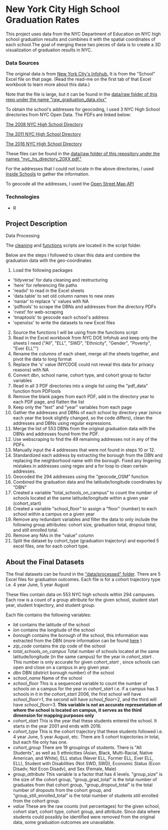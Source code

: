 # New York City High School Graduation Rates
This project uses data from the NYC Department of Education on NYC high school graduation results and combines it with the spatial coordinates of each school.The goal of merging these two pieces of data is to create a 3D visualization of graduation results in NYC. 

### Data Sources

The original data is from [New York City's Infohub.](https://infohub.nyced.org/reports/academics/graduation-results) It is from the "School" Excel file on that page. (Read the read-me on the first tab of that Excel workbook to learn more about this data.)

Note that the file is large, but it can be found in the [data/raw folder of this repo under the name "raw_graduation_data.xlsx"](https://github.com/amanda-mari/nyc-high-school-grad-rates/tree/main/data/raw)

To obtain the school's addresses for geocoding, I used 3 NYC High School directories from NYC Open Data. 
The PDFs are linked below:

[The 2008 NYC High School Directory](https://data.cityofnewyork.us/Education/2008-2009-NYC-High-School-Director/6wwu-giff)

[The 2011 NYC High School Directory](https://data.cityofnewyork.us/Education/2011-2012-NYC-High-School-directory/rek2-fjft)

[The 2016 NYC High School Directory](https://data.cityofnewyork.us/Education/2015-2016-NYC-High-School-Directory/pzz2-ca2q)


These files can be found in the [data/raw folder of this repository under the names "nyc_hs_directory_20XX.pdf."](https://github.com/amanda-mari/nyc-high-school-grad-rates/tree/main/data/raw) 

For the addresses that I could not locate in the above directories, I used [Inside Schools](https://insideschools.org/) to gather the information.

To geocode all the addresses, I used the [Open Street Map API](https://www.openstreetmap.org/)


### Technologies
* R 


## Project Description

Data Processing

The [cleaning](https://github.com/amanda-mari/nyc-high-school-grad-rates/blob/main/script/cleaning_script.R) and [functions](https://github.com/amanda-mari/nyc-high-school-grad-rates/blob/main/script/functions_script.R) scripts are located in the script folder.

Below are the steps I followed to clean this data and combine the graduation data with the geo-coordinates
1. Load the following packages
  - 'tidyverse' for data cleaning and restructuring
  - 'here' for referencing file paths
  - 'readxl' to read in the Excel sheets
  - 'data.table' to set old column names to new ones
  - 'naniar' to replace 's' values with NA
  - 'pdftools' to scrape the DBNs and addresses from the directory PDFs
  - 'rvest' for web-scraping
  - 'tmaptools' to geocode each school's address
  - 'openxlsx' to write the datasets to new Excel files
2. Source the functions I will be using from the functions script
3. Read in the Excel workbook from NYC DOE Infohub and keep only the sheets I need ("All", "ELL", "SWD", "Ethnicity",
  "Gender", "Poverty", "Ever ELL"")
4. Rename the columns of each sheet, merge all the sheets together, and pivot the data to long format
5. Replace the 's' value (NYCDOE could not reveal this data for privacy reasons) with NA
6. Convert dbn, school name, cohort type, and cohort group to factor variables
7. Read in all 3 PDF directories into a single list using the "pdf_data" function from PDFtools
8. Remove the blank pages from each PDF, add in the directory year to each PDF page, and flatten the list
9. Keep only the "text" and "year" variables from each page
10. Gather the addresses and DBNs of each school by directory year (since each year the book slightly changed, so the code differs), clean the addresses
and DBNs using regular expressions.
11. Merge the list of 553 DBNs from the original graduation data with the DBNs and addresses found from the PDF.
12. Use webscraping to find the 49 remaining addresses not in any of the PDFs. 
13. Manually input the 4 addresses that were not found in steps 10 or 12.
14. Standardized each address by extracting the borough from the DBN and replacing the neighborhood name with the borough. Fixed any lingering mistakes in addresses using regex and a for loop to clean certain addresses.
15. Geocoded the 294 addresses using the "geocode_OSM" function
16. Combined the graduation data and the latitude/longitude coordinates by "DBN"
17. Created a variable "total_schools_on_campus" to count the number of schools located at the same latitude/longitude within a given year (cohort_start)
18. Created a variable "school_floor" to assign a "floor" (number) to each school within a campus on a given year
19. Remove any redundant variables and filter the data to only include the following group attributes: cohort size, graduation total, dropout total, and still enrolled total.
20. Remove any NAs in the "value" column
21. Split the dataset by cohort_type (graduation trajectory) and exported 5 excel files, one for each cohort type.

## About the Final Datasets

The final datasets can be found in the ["data/processed" folder](https://github.com/amanda-mari/nyc-high-school-grad-rates/tree/main/data/processed). There are 5 Excel files for graduation outcomes. Each file is for a cohort trajectory type i.e. 4 year June, 5 year August

These files contain data on 553 NYC high schools within 294 campuses. Each row is a count of a group attribute for the given school, student start year, student trajectory, and student group.

Each file contains the following variables:

- *lat* contains the latitude of the school
- *lon* contains the longitude of the school
- *borough* contains the borough of the school, this information was extracted from the DBN (more information can be found [here](https://teachnyc.zendesk.com/hc/en-us/articles/360053601831-What-is-a-DBN-District-Borough-Number-) )
- *zip_code* contains the zip code of the school
- *total_schools_on_campus* Total number of schools located at the same latitude/longitude (in the same campus) for the year in *cohort_start* . This number is only accurate for given *cohort_start* , since schools can open and close on a campus in any given year.
- *dbn* DBN (district borough number) of the school
- *school_name* Name of the school
- *school_floor* This is a sequenced variable to count the number of schools on a campus for the year in *cohort_start* i.e. if a campus has 3 schools in it in the *cohort_start* 2006, the first school will have *school_floor*=1, the second will have *school_floor*=2, and the third will have *school_floor*=3. **This variable is not an accurate representation of where the school is located on campus, it serves as the third dimension for mapping purposes only**
- *cohort_start* This is the year that these students entered the school. It starts in the year 2001 and ends with 2016.
- *cohort_type*  This is the cohort trajectory that these students followed i.e. 4 year June, 5 year August, etc. There are 5 cohort trajectories in total, but each file only has one.
- *cohort_group* There are 19 groupings of students. There is "All Students", as well as 5 ethnicities (Asian, Black, Multi-Racial, Native American, and White),
ELL status (Never ELL, Former ELL, Ever ELL, ELL), Student with Disabilities (Not SWD, SWD), Economic Status (Econ Disadv, Not Econ Disadv), and Sex (Female, Male)
- *group_attribute* This variable is a factor that has 4 levels. "group_size" is the size of the cohort group, "group_grad_total" is the total number of graduates from that cohort group, "group_dropout_total" is the total number of dropouts from the cohort group, and "group_still_enrolled_total" is the total number of students still enrolled from the cohort group. 
- *value* These are the raw counts (not percentages) for the given school, cohort start, cohort type, cohort group, and attribute. Since data where students could possibly be identified were removed from the original data, some graduation outcomes are unavailable.



